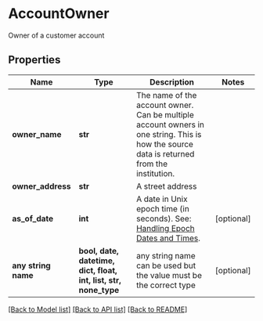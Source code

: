 # AccountOwner

Owner of a customer account

## Properties
Name | Type | Description | Notes
------------ | ------------- | ------------- | -------------
**owner_name** | **str** | The name of the account owner. Can be multiple account owners in one string. This is how the source data is returned from the institution. | 
**owner_address** | **str** | A street address | 
**as_of_date** | **int** | A date in Unix epoch time (in seconds). See: [Handling Epoch Dates and Times](https://developer.mastercard.com/open-banking-us/documentation/codes-and-formats/). | [optional] 
**any string name** | **bool, date, datetime, dict, float, int, list, str, none_type** | any string name can be used but the value must be the correct type | [optional]

[[Back to Model list]](../README.md#documentation-for-models) [[Back to API list]](../README.md#documentation-for-api-endpoints) [[Back to README]](../README.md)


